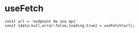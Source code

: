 # useFetch
```
const url = 'endpoint de una api'
const {data:null,error:false,loading:true} = useFetch(url);
```
